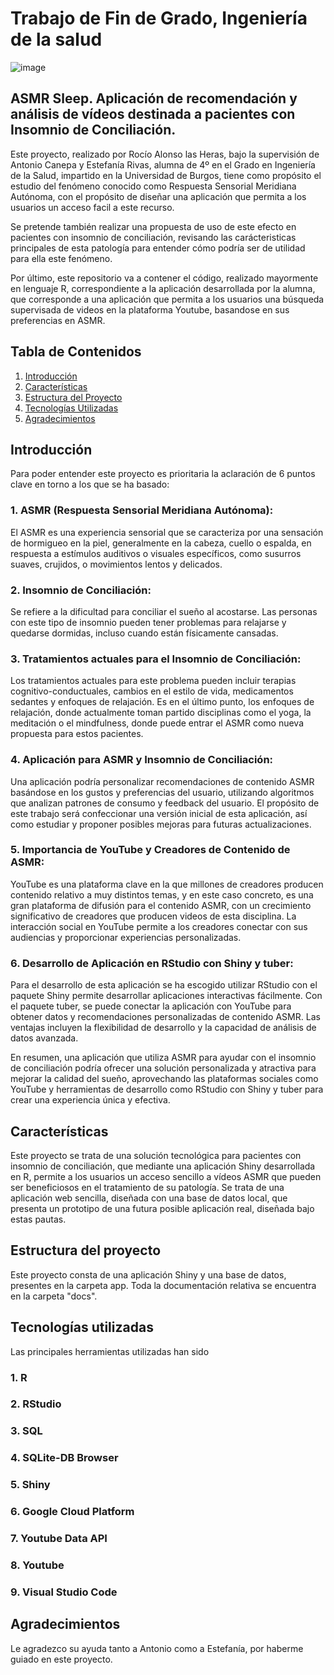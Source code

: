 # Trabajo de Fin de Grado, Ingeniería de la salud
![image](https://github.com/rocioalonsolh/tfg-asmr/assets/79716332/ceb1db80-13be-41e6-affe-b1a65ad5e341)


## ASMR Sleep. Aplicación de recomendación y análisis de vídeos destinada a pacientes con Insomnio de Conciliación.


Este proyecto, realizado por Rocío Alonso las Heras, bajo la supervisión de Antonio Canepa y Estefanía Rivas, alumna de 4º en el Grado en Ingeniería de la Salud, impartido en la Universidad de Burgos, tiene como propósito el estudio del fenómeno conocido como Respuesta Sensorial Meridiana Autónoma, con el propósito de diseñar una aplicación que permita a los usuarios un acceso facil a este recurso. 

Se pretende también realizar una propuesta de uso de este efecto en pacientes con insomnio de conciliación, revisando las carácteristicas principales de esta patología para entender cómo podría ser de utilidad para ella este fenómeno.

Por último, este repositorio va a contener el código, realizado mayormente en lenguaje R, correspondiente a la aplicación desarrollada por la alumna, que corresponde a una aplicación que permita a los usuarios una búsqueda supervisada de videos en la plataforma Youtube, basandose en sus preferencias en ASMR.

## Tabla de Contenidos

1. [Introducción](#introducción)
2. [Características](#características)
3. [Estructura del Proyecto](#estructura-del-proyecto)
4. [Tecnologías Utilizadas](#tecnologías-utilizadas)
5. [Agradecimientos](#agradecimientos)

## Introducción
Para poder entender este proyecto es prioritaria la aclaración de 6 puntos clave en torno a los que se ha basado:

### 1. ASMR (Respuesta Sensorial Meridiana Autónoma):

El ASMR es una experiencia sensorial que se caracteriza por una sensación de hormigueo en la piel, generalmente en la cabeza, cuello o espalda, en respuesta a estímulos auditivos o visuales específicos, como susurros suaves, crujidos, o movimientos lentos y delicados.

### 2. Insomnio de Conciliación:

Se refiere a la dificultad para conciliar el sueño al acostarse. Las personas con este tipo de insomnio pueden tener problemas para relajarse y quedarse dormidas, incluso cuando están físicamente cansadas.

### 3. Tratamientos actuales para el Insomnio de Conciliación:

Los tratamientos actuales para este problema pueden incluir terapias cognitivo-conductuales, cambios en el estilo de vida, medicamentos sedantes y enfoques de relajación. Es en el último punto, los enfoques de relajación, donde actualmente toman partido disciplinas como el yoga, la meditación o el mindfulness, donde puede entrar el ASMR como nueva propuesta para estos pacientes.

### 4. Aplicación para ASMR y Insomnio de Conciliación:

Una aplicación podría personalizar recomendaciones de contenido ASMR basándose en los gustos y preferencias del usuario, utilizando algoritmos que analizan patrones de consumo y feedback del usuario. El propósito de este trabajo será confeccionar una versión inicial de esta aplicación, así como estudiar y proponer posibles mejoras para futuras actualizaciones.

### 5. Importancia de YouTube y Creadores de Contenido de ASMR:

YouTube es una plataforma clave en la que millones de creadores producen contenido relativo a muy distintos temas, y en este caso concreto, es una gran plataforma de difusión para el contenido ASMR, con un crecimiento significativo de creadores que producen videos de esta disciplina. La interacción social en YouTube permite a los creadores conectar con sus audiencias y proporcionar experiencias personalizadas.

### 6. Desarrollo de Aplicación en RStudio con Shiny y tuber:

Para el desarrollo de esta aplicación se ha escogido utilizar RStudio con el paquete Shiny permite desarrollar aplicaciones interactivas fácilmente. Con el paquete tuber, se puede conectar la aplicación con YouTube para obtener datos y recomendaciones personalizadas de contenido ASMR. Las ventajas incluyen la flexibilidad de desarrollo y la capacidad de análisis de datos avanzada.


En resumen, una aplicación que utiliza ASMR para ayudar con el insomnio de conciliación podría ofrecer una solución personalizada y atractiva para mejorar la calidad del sueño, aprovechando las plataformas sociales como YouTube y herramientas de desarrollo como RStudio con Shiny y tuber para crear una experiencia única y efectiva.

## Características
Este proyecto se trata de una solución tecnológica para pacientes con insomnio de conciliación, que mediante una aplicación Shiny desarrollada en R, permite a los usuarios un acceso sencillo a vídeos ASMR que pueden ser beneficiosos en el tratamiento de su patología. Se trata de una aplicación web sencilla, diseñada con una base de datos local, que presenta un prototipo de una futura posible aplicación real, diseñada bajo estas pautas.

## Estructura del proyecto
Este proyecto consta de una aplicación Shiny y una base de datos, presentes en la carpeta app. Toda la documentación relativa se encuentra en la carpeta "docs". 

## Tecnologías utilizadas
Las principales herramientas utilizadas han sido
### 1. R
### 2. RStudio
### 3. SQL
### 4. SQLite-DB Browser
### 5. Shiny
### 6. Google Cloud Platform
### 7. Youtube Data API
### 8. Youtube
### 9. Visual Studio Code

## Agradecimientos
Le agradezco su ayuda tanto a Antonio como a Estefanía, por haberme guiado en este proyecto.




